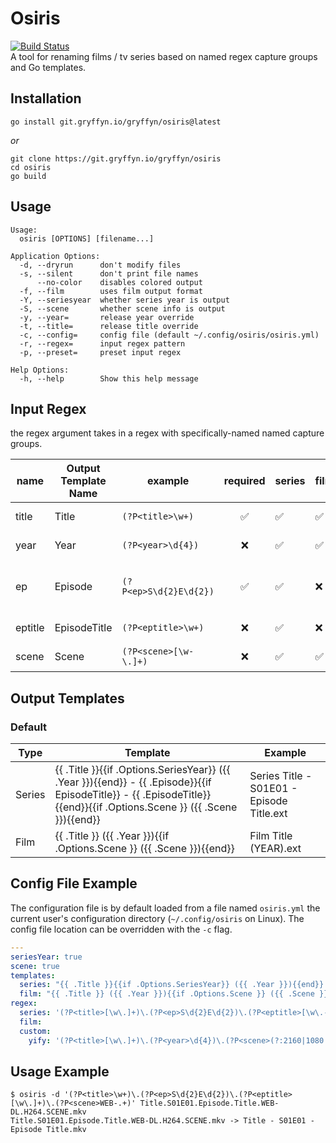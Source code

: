 # Osiris

[![Build Status](https://ci.gryffyn.io/api/badges/gryffyn/osiris/status.svg?ref=refs/heads/main)](https://ci.gryffyn.io/gryffyn/osiris)  
A tool for renaming films / tv series based on named regex capture groups and Go templates.

## Installation

`go install git.gryffyn.io/gryffyn/osiris@latest`

*or*

```shell
git clone https://git.gryffyn.io/gryffyn/osiris
cd osiris
go build
```

## Usage
```
Usage:
  osiris [OPTIONS] [filename...]

Application Options:
  -d, --dryrun      don't modify files
  -s, --silent      don't print file names
      --no-color    disables colored output
  -f, --film        uses film output format
  -Y, --seriesyear  whether series year is output
  -S, --scene       whether scene info is output
  -y, --year=       release year override
  -t, --title=      release title override
  -c, --config=     config file (default ~/.config/osiris/osiris.yml)
  -r, --regex=      input regex pattern
  -p, --preset=     preset input regex

Help Options:
  -h, --help        Show this help message
```

## Input Regex

the regex argument takes in a regex with specifically-named named capture groups.

| name    | Output Template Name | example                | required | series | film | description                 |
|---------|----------------------|------------------------|:--------:|--------|------|-----------------------------|
| title   | Title                | `(?P<title>\w+)`       |    ✅     | ✅      | ✅    | title of the series/film    |
| year    | Year                 | `(?P<year>\d{4})`      |    ❌     | ✅      | ✅    | release year                |
| ep      | Episode              | `(?P<ep>S\d{2}E\d{2})` |    ✅     | ✅      | ❌    | episode number (ex. S01E01) |
| eptitle | EpisodeTitle         | `(?P<eptitle>\w+)`     |    ❌     | ✅      | ❌    | episode title               |
| scene   | Scene                | `(?P<scene>[\w-\.]+)`  |    ❌     | ✅      | ✅    | scene / release info        |

## Output Templates

### Default

| Type   | Template                                                                                                                                                               | Example                                   |
|--------|------------------------------------------------------------------------------------------------------------------------------------------------------------------------|-------------------------------------------|
| Series | {{ .Title }}{{if .Options.SeriesYear}} ({{ .Year }}){{end}} - {{ .Episode}}{{if EpisodeTitle}} - {{ .EpisodeTitle}}{{end}}{{if .Options.Scene }} ({{ .Scene }}){{end}} | Series Title - S01E01 - Episode Title.ext |
| Film   | {{ .Title }} ({{ .Year }}){{if .Options.Scene }} ({{ .Scene }}){{end}}                                                                                                 | Film Title (YEAR).ext                     |


## Config File Example

The configuration file is by default loaded from a file named `osiris.yml` the current user's configuration directory (`~/.config/osiris` on Linux). The config file location can be overridden with the `-c` flag.

```yaml
---
seriesYear: true
scene: true
templates:
  series: "{{ .Title }}{{if .Options.SeriesYear}} ({{ .Year }}){{end}} - {{ .Episode}}{{if EpisodeTitle}} - {{ .EpisodeTitle}}{{end}}{{if .Options.Scene }} ({{ .Scene }}){{end}}"
  film: "{{ .Title }} ({{ .Year }}){{if .Options.Scene }} ({{ .Scene }}){{end}}"
regex:
  series: '(?P<title>[\w\.]+)\.(?P<ep>S\d{2}E\d{2})\.(?P<eptitle>[\w\.-]+)(?P<scene>1080p.+)'
  film:
  custom:
    yify: '(?P<title>[\w\.]+)\.(?P<year>\d{4})\.(?P<scene>(?:2160|1080|720)p[\w\.]+YIFY)'
```

## Usage Example

```shell
$ osiris -d '(?P<title>\w+)\.(?P<ep>S\d{2}E\d{2})\.(?P<eptitle>[\w\.]+)\.(?P<scene>WEB-.+)' Title.S01E01.Episode.Title.WEB-DL.H264.SCENE.mkv
Title.S01E01.Episode.Title.WEB-DL.H264.SCENE.mkv -> Title - S01E01 - Episode Title.mkv
```
